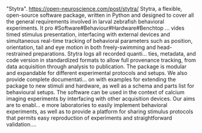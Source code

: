 "Stytra". https://open-neuroscience.com/post/stytra/
Stytra, a flexible, open-source software package, written in Python and designed to cover all the general requirements involved in larval zebrafish behavioral experiments. It pro #Software#Behaviour#Hardware#Benchtop ...
vides timed stimulus presentation, interfacing with external devices and simultaneous real-time tracking of behavioral parameters such as position, orientation, tail and eye motion in both freely-swimming and head-restrained preparations. Stytra logs all recorded quanti...
ties, metadata, and code version in standardized formats to allow full provenance tracking, from data acquisition through analysis to publication. The package is modular and expandable for different experimental protocols and setups. We also provide complete documentati...
on with examples for extending the package to new stimuli and hardware, as well as a schema and parts list for behavioural setups. The software can be used in the context of calcium imaging experiments by interfacing with other acquisition devices. Our aims are to enabl...
e more laboratories to easily implement behavioral experiments, as well as to provide a platform for sharing stimulus protocols that permits easy reproduction of experiments and straightforward validation....
